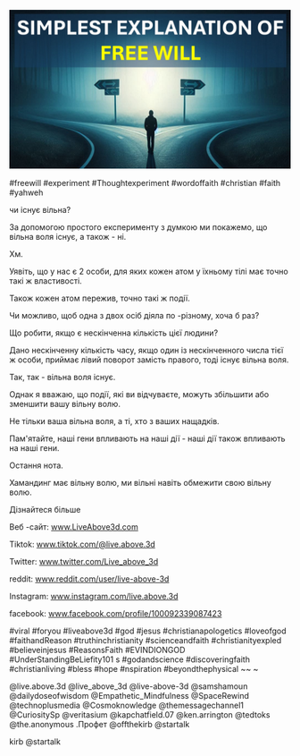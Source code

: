 ![Video cover image](../cover.jpg "cover photo")

#freewill #experiment #Thoughtexperiment #wordoffaith #christian #faith #yahweh

чи існує вільна?

За допомогою простого експерименту з думкою ми покажемо, що вільна воля існує, а також - ні.

Хм.

Уявіть, що у нас є 2 особи, для яких кожен атом у їхньому тілі має точно такі ж властивості.

Також кожен атом пережив, точно такі ж події.

Чи можливо, щоб одна з двох осіб діяла по -різному, хоча б раз?

Що робити, якщо є нескінченна кількість цієї людини?

Дано нескінченну кількість часу, якщо один із нескінченного числа тієї ж особи, приймає лівий поворот замість правого, тоді існує вільна воля.

Так, так - вільна воля існує.

Однак я вважаю, що події, які ви відчуваєте, можуть збільшити або зменшити вашу вільну волю.

Не тільки ваша вільна воля, а ті, хто з ваших нащадків.

Пам'ятайте, наші гени впливають на наші дії - наші дії також впливають на наші гени.

Остання нота.

Хамандинг має вільну волю, ми вільні навіть обмежити свою вільну волю.

Дізнайтеся більше

Веб -сайт: www.LiveAbove3d.com

Tiktok: www.tiktok.com/@live.above.3d

Twitter: www.twitter.com/Live_above_3d

reddit: www.reddit.com/user/live-above-3d

Instagram: www.instagram.com/live.above.3d

facebook: www.facebook.com/profile/100092339087423

#viral #foryou #liveabove3d #god #jesus #christianapologetics #loveofgod #faithandReason #truthinchristianity #scienceandfaith #christianityexpled #believeinjesus #ReasonsFaith #EVINDIONGOD #UnderStandingBeLiefity101 s #godandscience #discoveringfaith #christianliving #bless #hope #nspiration #beyondthephysical ~~ ~

@live.above.3d @live_above_3d @live-above-3d @samshamoun @dailydoseofwisdom @Empathetic_Mindfulness @SpaceRewind @technoplusmedia @Cosmoknowledge @themessagechannel1 @CuriositySp @veritasium @kapchatfield.07 @ken.arrington @tedtoks @the.anonymous .Профет @offthekirb @startalk

kirb @startalk